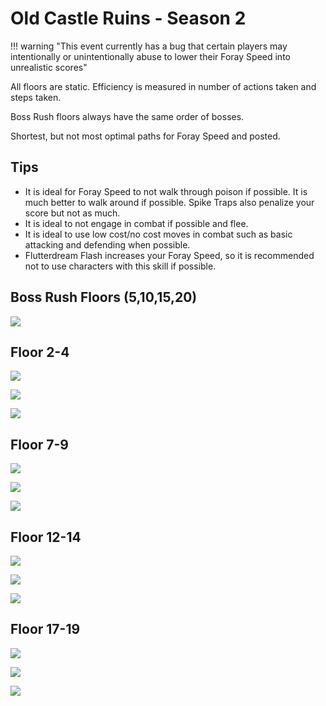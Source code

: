 # Old Castle Ruins - Season 2

!!! warning "This event currently has a bug that certain players may intentionally or unintentionally abuse to lower their Foray Speed into unrealistic scores"

All floors are static. Efficiency is measured in number of actions taken and steps taken.

Boss Rush floors always have the same order of bosses.

Shortest, but not most optimal paths for Foray Speed and posted.

## Tips

- It is ideal for Foray Speed to not walk through poison if possible. It is much better to walk around if possible. Spike Traps also penalize your score but not as much.
- It is ideal to not engage in combat if possible and flee.
- It is ideal to use low cost/no cost moves in combat such as basic attacking and defending when possible.
- Flutterdream Flash increases your Foray Speed, so it is recommended not to use characters with this skill if possible.

## Boss Rush Floors (5,10,15,20)

![](img/boss-rush.png)

## Floor 2-4
![](img/floor2.png)

![](img/floor3.png)

![](img/floor4.png)

## Floor 7-9
![](img/floor7.png)

![](img/floor8.png)

![](img/floor9.png)

## Floor 12-14
![](img/floor12.png)

![](img/floor13.png)

![](img/floor14.png)

## Floor 17-19

![](img/floor17.png)

![](img/floor18.png)

![](img/floor19.png)
